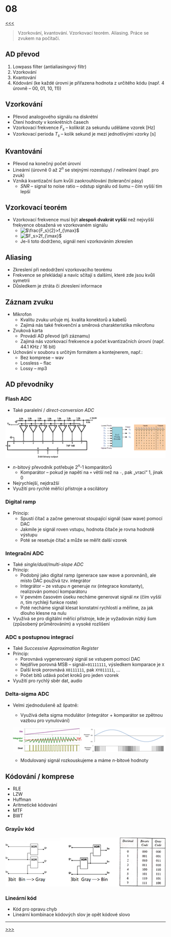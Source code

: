 # 08

[<<<](./07.MD)
> Vzorkování, kvantování. Vzorkovací teorém. Aliasing. Práce se zvukem na počítači.

## AD převod

1. Lowpass filter (antialiasingový filtr)
2. Vzorkování
3. Kvantování
4. Kódování (ke každé úrovni je přiřazena hodnota z určitého kódu (např. 4 úrovně – 00, 01, 10, 11))

## Vzorkování

* Převod analogového signálu na diskrétní
* Čtení hodnoty v konkrétních časech
* Vzorkovací frekvence _F<sub>s</sub>_ – kolikrát za sekundu uděláme vzorek [Hz]
* Vzorkovací perioda  _T<sub>s</sub>_ – kolik sekund je mezi jednotlivými vzorky [s]

## Kvantování

* Převod na konečný počet úrovní
* Lineární (úrovně 0 až 2<sup>_n_</sup> se stejnými rozestupy) / nelineární (např. pro zvuk)
* Vzniká kvantizační šum kvůli zaokrouhlování (toleranční pásy)
  * _SNR_ – signal to noise ratio – odstup signálu od šumu – čím vyšší tím lepší

## Vzorkovací teorém

* Vzorkovací frekvence musí být __alespoň dvakrát vyšší__ než nejvyšší frekvence obsažená ve vzorkovaném signálu
  * <img alt="$\frac{F_s}{2}>f_{\max}$" src=".\MG\LX\08_s01.svg">
  * <img alt="$F_s>2f_{\max}$" src=".\MG\LX\08_s02.svg">
  * Je-li toto dodrženo, signál není vzorkováním zkreslen

## Aliasing

* Zkreslení při nedodržení vzorkovacího teorému
* Frekvence se překládají a navíc sčítají s dalšími, které zde jsou kvůli symetrii
* Důsledkem je ztráta či zkreslení informace
<!--
* Druhy – příklad na hodinách:
  * <img alt="$2f>F_s>f$" src=".\MG\LX\08_s03.svg"> – jeví se spíše jako záporná frekvence
  * <img alt="$F_s=f$" src=".\MG\LX\08_s04.svg"> – jeví se jako stejnosměrná složka
  * <img alt="$F_s<f$" src=".\MG\LX\08_s05.svg"> – nestihneme zaznamenat jednu nebo více celých period – jeví se jako nižší frekvence
  * <img alt="$F_s=\frac{f}{2}$" src=".\MG\LX\08_s06.svg"> – nelze poznat směr frekvence
-->

## Záznam zvuku

* Mikrofon
  * Kvalitu zvuku určuje mj. kvalita konektorů a kabelů
  * Zajímá nás také frekvenční a směrová charakteristika mikrofonu
* Zvuková karta
  * Provádí AD převod (při záznamu)
  * Zajímá nás vzorkovací frekvence a počet kvantizačních úrovní (např. 44.1 KHz / 16 bit)
* Uchování v souboru s určitým formátem a kontejnerem, např.:
  * Bez komprese – wav
  * Lossless – flac
  * Lossy – mp3

## AD převodníky

### Flash ADC

* Také paralelní / _direct-conversion ADC_

![Flash ADC](./MG/08_01.png)

* _n_-bitový převodník potřebuje 2<sup>_n_</sup>-1 komparátorů
  * Komparátor – pokud je napětí na `+` větší než na `-`, pak „vrací“ 1, jinak 0
* Nejrychlejší, nejdražší
* Využití pro rychlé měřící přístroje a oscilátory

### Digital ramp

* Princip:
  * Spustí čítač a začne generovat stoupající signál (saw wave) pomocí DAC
  * Jakmile je signál roven vstupu, hodnota čítače je rovna hodnotě výstupu
  * Poté se resetuje čítač a může se měřit další vzorek

### Integrační ADC

* Také _single/dual/multi-slope ADC_
* Princip:
  * Podobný jako digital ramp (generace saw wave a porovnání), ale místo DAC používá tzv. integrátor
  * Integrátor – ze vstupu _n_ generuje _nx_ (integrace konstanty), realizován pomocí komparátoru
  * V pevném časovém úseku necháme generovat signál _nx_ (čím vyšší _n_, tím rychleji funkce roste)
  * Poté necháme signál klesat konstatní rychlostí a měříme, za jak dlouho klesne na nulu
* Využívá se pro digitální měřící přístroje, kde je vyžadován nízký šum (způsobený průměrováním) a vysoké rozlišení

### ADC s postupnou integrací

* Také _Successive Approximation Register_
* Princip:
  * Porovnává vygenerovaný signál se vstupem pomocí DAC
  * Nejdříve porovná MSB – signál=`01111111`, výsledkem komparace je `X`
  * Další krok porovnává `X0111111`, pak `XY011111`, ...
  * Počet bitů udává počet kroků pro jeden vzorek
* Využití pro rychlý sběr dat, audio

### Delta-sigma ADC

* Velmi zjednodušeně až špatně:
  * Využívá delta sigma modulátor (integrátor + komparátor se zpětnou vazbou pro vynulování)
  
  ![Delta Sigma modulace](./MG/08_02.png)
  
  * Modulovaný signál rozkouskujeme a máme _n_-bitové hodnoty

## Kódování / komprese

* RLE
* LZW
* Huffman
* Aritmetické kódování
* MTF
* BWT

### Grayův kód

![Grayův kód](./MG/08_03.png)

### Lineární kód

* Kód pro opravu chyb
* Lineární kombinace kódových slov je opět kódové slovo

---
[>>>](./09.MD)
